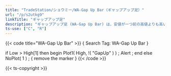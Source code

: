 ```yaml
---
title: "TradeStation/ショウミー/WA-Gap Up Bar（ギャップアップ足）"
url: "/p/s2utkg9"
linkTitle: "ギャップアップ足"
description: "ギャップアップ足 (WA-Gap Up Bar) は、安値が一つ前の高値よりも高い場合に描画します。"
ts-use: ["C", "R"]
---
```


{{< code title="WA-Gap Up Bar" >}}
{ Search Tag: WA-Gap Up Bar }

if Low > High[1] then
    begin
    Plot1( High, !( "GapUp" ) ) ;
    Alert ;
    end
else
    NoPlot( 1 ) ; { remove the marker }
{{< /code >}}

{{< ts-copyright >}}

